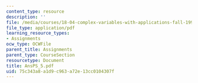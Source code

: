 ```yaml
---
content_type: resource
description: ''
file: /media/courses/18-04-complex-variables-with-applications-fall-1999/75c343a8a1d9c963a72e13cc0104307f_AnsPS_5.pdf
file_type: application/pdf
learning_resource_types:
- Assignments
ocw_type: OCWFile
parent_title: Assignments
parent_type: CourseSection
resourcetype: Document
title: AnsPS_5.pdf
uid: 75c343a8-a1d9-c963-a72e-13cc0104307f
---
```

